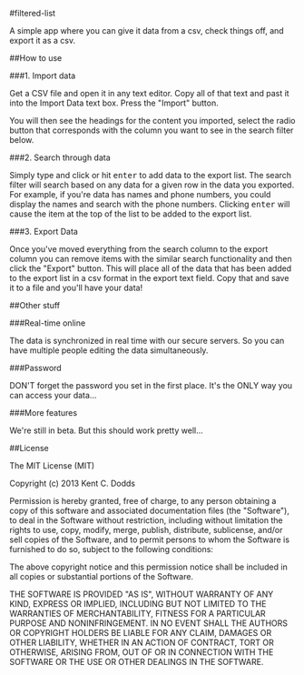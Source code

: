 #filtered-list

A simple app where you can give it data from a csv, check things off, and export it as a csv.

##How to use

###1. Import data

Get a CSV file and open it in any text editor. Copy all of that text and past it into the Import Data text box. Press the "Import" button.

You will then see the headings for the content you imported, select the radio button that corresponds with the column you want to see in the search filter below.

###2. Search through data

Simply type and click or hit <kbd>enter</kbd> to add data to the export list. The search filter will search based on any data for a given row in the data you exported. For example, if you're data has names and phone numbers, you could display the names and search with the phone numbers. Clicking <kbd>enter</kbd> will cause the item at the top of the list to be added to the export list.

###3. Export Data

Once you've moved everything from the search column to the export column you can remove items with the similar search functionality and then click the "Export" button. This will place all of the data that has been added to the export list in a csv format in the export text field. Copy that and save it to a file and you'll have your data!

##Other stuff

###Real-time online

The data is synchronized in real time with our secure servers. So you can have multiple people editing the data simultaneously.

###Password

DON'T forget the password you set in the first place. It's the ONLY way you can access your data...

###More features

We're still in beta. But this should work pretty well...

##License

The MIT License (MIT)

Copyright (c) 2013 Kent C. Dodds

Permission is hereby granted, free of charge, to any person obtaining a copy of
this software and associated documentation files (the "Software"), to deal in
the Software without restriction, including without limitation the rights to
use, copy, modify, merge, publish, distribute, sublicense, and/or sell copies of
the Software, and to permit persons to whom the Software is furnished to do so,
subject to the following conditions:

The above copyright notice and this permission notice shall be included in all
copies or substantial portions of the Software.

THE SOFTWARE IS PROVIDED "AS IS", WITHOUT WARRANTY OF ANY KIND, EXPRESS OR
IMPLIED, INCLUDING BUT NOT LIMITED TO THE WARRANTIES OF MERCHANTABILITY, FITNESS
FOR A PARTICULAR PURPOSE AND NONINFRINGEMENT. IN NO EVENT SHALL THE AUTHORS OR
COPYRIGHT HOLDERS BE LIABLE FOR ANY CLAIM, DAMAGES OR OTHER LIABILITY, WHETHER
IN AN ACTION OF CONTRACT, TORT OR OTHERWISE, ARISING FROM, OUT OF OR IN
CONNECTION WITH THE SOFTWARE OR THE USE OR OTHER DEALINGS IN THE SOFTWARE.
